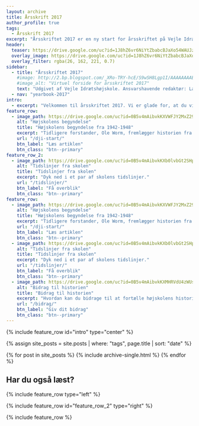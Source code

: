 ```yaml
---
layout: archive
title: Årsskrift 2017
author_profile: true
tags:
  - Årsskrift 2017
excerpt: "Årsskriftet 2017 er en ny start for årsskriftet på Vejle Idrætshøjskole, der har hvilet siden 2006. Men nu er vi klar igen."
header:
  teaser: https://drive.google.com/uc?id=1J8hZ6vr6NiYtZbabcBJaXo54WAUJzn1y
  overlay_image: https://drive.google.com/uc?id=1J8hZ6vr6NiYtZbabcBJaXo54WAUJzn1y
  overlay_filter: rgba(26, 162, 221, 0.7)
sidebar:
  - title: "Årsskriftet 2017"
    #image: http://2.bp.blogspot.com/_XRo-TRY-hcE/S9wSH8Lgp1I/AAAAAAAAEAw/l1Ffssj2mM8/s400/4563302206_68a09f4f25.jpg
    #image_alt: "Virtuel forside for årsskriftet 2017"
    text: "Udgivet af Vejle Idrætshøjskole. Ansvarshavende redaktør: Lars Olesen, viceforstander."
  - nav: "yearbook-2017"
intro:
  - excerpt: "Velkommen til årsskriftet 2017. Vi er glade for, at du vil læse med. Vi har gjort os umage for at lave en introduktion, hvor du kan læse mere om, hvad du kan forvente af årsskriftet, så vi anbefaler dig at starte der."
feature_row:
  - image_path: https://drive.google.com/uc?id=0B5v4mAibvkKXVWFJY2MxZ29UT0E
    alt: "Højskolens begyndelse"
    title: "Højskolens begyndelse fra 1942-1948"
    excerpt: "Tidligere forstander, Ole Worm, fremlægger historien fra 1942-1948 og skolens tilblivelse."
    url: "/dji-start/"
    btn_label: "Læs artiklen"
    btn_class: "btn--primary"
feature_row_2:
  - image_path: https://drive.google.com/uc?id=0B5v4mAibvkKXb0lvbGt2SHpqaTQ
    alt: "Tidslinjer fra skolen"
    title: "Tidslinjer fra skolen"
    excerpt: "Dyk ned i et par af skolens tidslinjer."
    url: "/tidslinjer/"
    btn_label: "Få overblik"
    btn_class: "btn--primary"
feature_row:
  - image_path: https://drive.google.com/uc?id=0B5v4mAibvkKXVWFJY2MxZ29UT0E
    alt: "Højskolens begyndelse"
    title: "Højskolens begyndelse fra 1942-1948"
    excerpt: "Tidligere forstander, Ole Worm, fremlægger historien fra 1942-1948 og skolens tilblivelse."
    url: "/dji-start/"
    btn_label: "Læs artiklen"
    btn_class: "btn--primary"
  - image_path: https://drive.google.com/uc?id=0B5v4mAibvkKXb0lvbGt2SHpqaTQ
    alt: "Tidslinjer fra skolen"
    title: "Tidslinjer fra skolen"
    excerpt: "Dyk ned i et par af skolens tidslinjer."
    url: "/tidslinjer/"
    btn_label: "Få overblik"
    btn_class: "btn--primary"
  - image_path: https://drive.google.com/uc?id=0B5v4mAibvkKXMHRVdU4zWUswa1E
    alt: "Bidrag til historien"
    title: "Bidrag til historien"
    excerpt: "Hvordan kan du bidrage til at fortælle højskolens historie?"
    url: "/bidrag/"
    btn_label: "Giv dit bidrag"
    btn_class: "btn--primary"
---
```


{% include feature_row id="intro" type="center" %}

{% assign site_posts = site.posts | where: "tags", page.title | sort: "date" %}

<div class="grid__wrapper">
  {% for post in site_posts %}
    {% include archive-single.html %}
  {% endfor %}
</div>

## Har du også læst?

{% include feature_row type="left" %}

{% include feature_row id="feature_row_2" type="right" %}

{% include feature_row %}
